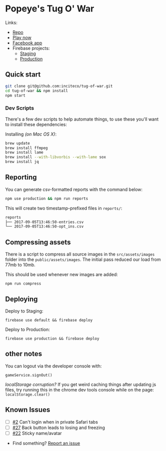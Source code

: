 # Popeye's Tug O' War

Links:
- [Repo](https://github.com/inciteco/tug-of-war)
- [Play now](https://popeyes-tug-o-war.firebaseapp.com)
- [Facebook app](https://developers.facebook.com/apps/472656139771979/dashboard/)
- Firebase projects:
  - [Staging](https://console.firebase.google.com/u/0/project/popeyes-tug-o-war/database/data)
  - [Production](https://console.firebase.google.com/u/0/project/bigboxcraveoff-prod)

## Quick start

```sh
git clone git@github.com:inciteco/tug-of-war.git
cd tug-of-war && npm install
npm start
```

### Dev Scripts

There's a few dev scripts to help automate things, to use these you'll want to install these dependencies:

Installing *(on Mac OS X)*:
```sh
brew update
brew install ffmpeg
brew install lame
brew install --with-libvorbis --with-lame sox
brew install jq
```

## Reporting

You can generate csv-formatted reports with the command below:
```sh
npm use production && npm run reports
```

This will create two timestamp-prefixed files in `reports/`:
```sh
reports
├── 2017-09-05T13:46:50-entries.csv
└── 2017-09-05T13:46:50-opt_ins.csv
```

## Compressing assets

There is a script to compress all source images in the `src/assets/images` folder into the `public/assets/images`. The initial pass reduced our load from 77mb to 10mb.


This should be used whenever new images are added:

```
npm run compress
```

## Deploying

Deploy to Staging:
```
firebase use default && firebase deploy
```

Deploy to Production:
```
firebase use production && firebase deploy
```

## other notes

You can logout via the developer console with:
```
gameService.signOut()
```

*localStorage corruption?*
If you get weird caching things after updating js files, try running this in the chrome dev tools console while on the page:
`localStorage.clear()`

## Known Issues
- [ ] [#2](/issues/2) Can't login when in private Safari tabs
- [ ] [#27](/issues/27) Back button leads to losing and freezing
- [ ] [#22](/issues/22) Sticky name/avatar
- Find something? [Report an issue](/issues/new)
